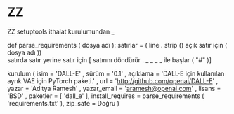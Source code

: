 # ZZ
ZZ
 setuptools  ithalat  kurulumundan _

def  parse_requirements ( dosya adı ):
	satırlar  = ( line . strip () açık satır için (  dosya adı ))  
	satırda satır yerine satır için [ satırını  döndürür . _ _ _ _ ile başlar ( "#" )]        

kurulum ( isim = 'DALL-E' ,
        sürüm = '0.1' ,
        açıklama = 'DALL·E için kullanılan ayrık VAE için PyTorch paketi.' ,
        url = 'http://github.com/openai/DALL-E' ,
        yazar = 'Aditya Ramesh' ,
        yazar_email = 'aramesh@openai.com' ,
        lisans = 'BSD' ,
        paketler = [ 'dall_e' ],
        install_requires = parse_requirements ( 'requirements.txt' ),
        zip_safe = Doğru )
